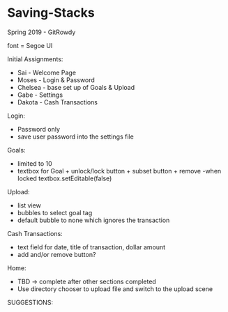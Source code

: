 # Saving-Stacks #
Spring 2019 - GitRowdy


font = Segoe UI

Initial Assignments:
 * Sai - Welcome Page
 * Moses - Login & Password
 *  Chelsea - base set up of Goals & Upload 
 *  Gabe - Settings
 *  Dakota - Cash Transactions

Login:
* Password only
* save user password into the settings file

Goals:
* limited to 10
* textbox for Goal + unlock/lock button + subset button + remove
-when locked textbox.setEditable(false)

Upload:
* list view
* bubbles to select goal tag
* default bubble to none which ignores the transaction

Cash Transactions:
* text field for date, title of transaction, dollar amount
* add and/or remove button?

Home:
* TBD -> complete after other sections completed
* Use directory chooser to upload file and switch to the upload scene


SUGGESTIONS:

